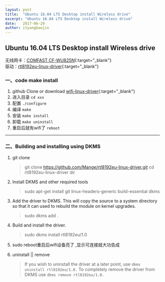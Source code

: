 ```yaml
---
layout: post
title:  "Ubuntu 16.04 LTS Desktop install Wireless drive"
excerpt: "Ubuntu 16.04 LTS Desktop install Wireless drive"
date:   2017-06-29
author: ityangbaojin
---
```


## Ubuntu 16.04 LTS Desktop install Wireless drive

无线网卡：[COMFAST CF-WU825N](https://item.jd.com/1003188.html){:target="_blank"}  
驱动：[rtl8192eu-linux-driver](https://github.com/Mange/rtl8192eu-linux-driver){:target="_blank"}

### 一、code make install
1. github Clone or download [wifi-linux-driver](https://github.com/Mange/rtl8192eu-linux-driver){:target="_blank"}
2. 进入目录 ```cd xxx```
3. 配置 ```./configure```
4. 编译 ```make```
5. 安装 ```make install```
6. 卸载 ```make uninstall```
7. 重启后就有wifi了 ```reboot``` 
  
---    

### 二、Building and installing using DKMS
1. git clone
    > git clone https://github.com/Mange/rtl8192eu-linux-driver.git
    > cd rtl8192eu-linux-driver dir
    
2. Install DKMS and other required tools
    > sudo apt-get install git linux-headers-generic build-essential dkms
    
3. Add the driver to DKMS. This will copy the source to a system directory so that it can used to rebuild the module on kernel upgrades.
    > sudo dkms add .
    
4. Build and install the driver.
    > sudo dkms install rtl8192eu/1.0
    
5. sudo reboot重启后wifi设备亮了   ,显示可连接就大功告成
6. uninstall || remove
    > If you wish to uninstall the driver at a later point, use ```dkms uninstall rtl8192eu/1.0.``` To completely remove the driver from DKMS use ```dkms remove rtl8192eu/1.0.```  
